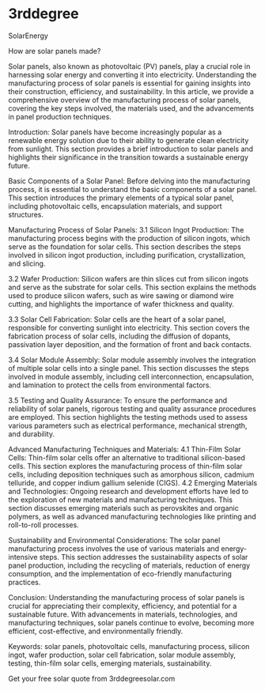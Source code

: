 # 3rddegree
SolarEnergy

How are solar panels made?

Solar panels, also known as photovoltaic (PV) panels, play a crucial role in harnessing solar energy and converting it into electricity. Understanding the manufacturing process of solar panels is essential for gaining insights into their construction, efficiency, and sustainability. In this article, we provide a comprehensive overview of the manufacturing process of solar panels, covering the key steps involved, the materials used, and the advancements in panel production techniques.

Introduction:
Solar panels have become increasingly popular as a renewable energy solution due to their ability to generate clean electricity from sunlight. This section provides a brief introduction to solar panels and highlights their significance in the transition towards a sustainable energy future.

Basic Components of a Solar Panel:
Before delving into the manufacturing process, it is essential to understand the basic components of a solar panel. This section introduces the primary elements of a typical solar panel, including photovoltaic cells, encapsulation materials, and support structures.

Manufacturing Process of Solar Panels:
3.1 Silicon Ingot Production:
The manufacturing process begins with the production of silicon ingots, which serve as the foundation for solar cells. This section describes the steps involved in silicon ingot production, including purification, crystallization, and slicing.

3.2 Wafer Production:
Silicon wafers are thin slices cut from silicon ingots and serve as the substrate for solar cells. This section explains the methods used to produce silicon wafers, such as wire sawing or diamond wire cutting, and highlights the importance of wafer thickness and quality.

3.3 Solar Cell Fabrication:
Solar cells are the heart of a solar panel, responsible for converting sunlight into electricity. This section covers the fabrication process of solar cells, including the diffusion of dopants, passivation layer deposition, and the formation of front and back contacts.

3.4 Solar Module Assembly:
Solar module assembly involves the integration of multiple solar cells into a single panel. This section discusses the steps involved in module assembly, including cell interconnection, encapsulation, and lamination to protect the cells from environmental factors.

3.5 Testing and Quality Assurance:
To ensure the performance and reliability of solar panels, rigorous testing and quality assurance procedures are employed. This section highlights the testing methods used to assess various parameters such as electrical performance, mechanical strength, and durability.

Advanced Manufacturing Techniques and Materials:
4.1 Thin-Film Solar Cells:
Thin-film solar cells offer an alternative to traditional silicon-based cells. This section explores the manufacturing process of thin-film solar cells, including deposition techniques such as amorphous silicon, cadmium telluride, and copper indium gallium selenide (CIGS).
4.2 Emerging Materials and Technologies:
Ongoing research and development efforts have led to the exploration of new materials and manufacturing techniques. This section discusses emerging materials such as perovskites and organic polymers, as well as advanced manufacturing technologies like printing and roll-to-roll processes.

Sustainability and Environmental Considerations:
The solar panel manufacturing process involves the use of various materials and energy-intensive steps. This section addresses the sustainability aspects of solar panel production, including the recycling of materials, reduction of energy consumption, and the implementation of eco-friendly manufacturing practices.

Conclusion:
Understanding the manufacturing process of solar panels is crucial for appreciating their complexity, efficiency, and potential for a sustainable future. With advancements in materials, technologies, and manufacturing techniques, solar panels continue to evolve, becoming more efficient, cost-effective, and environmentally friendly.

Keywords: solar panels, photovoltaic cells, manufacturing process, silicon ingot, wafer production, solar cell fabrication, solar module assembly, testing, thin-film solar cells, emerging materials, sustainability.

Get your free solar quote from 3rddegreesolar.com
